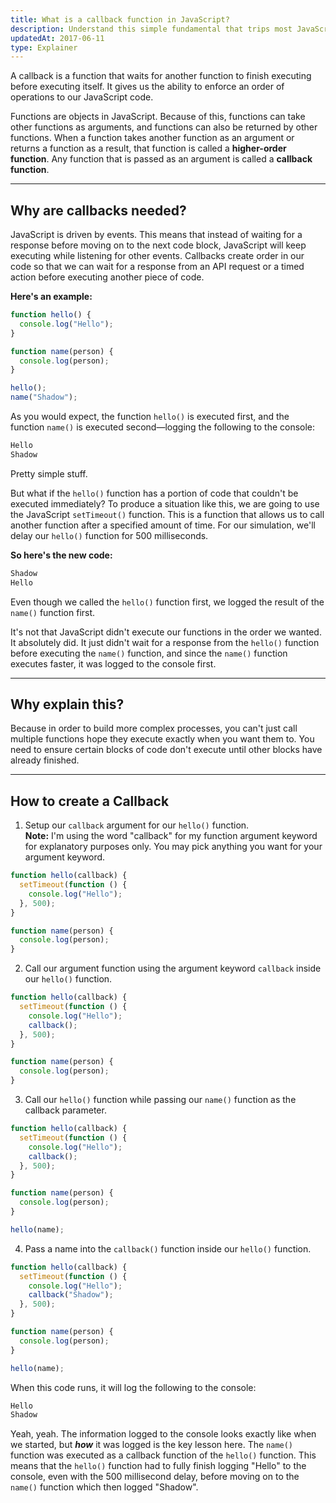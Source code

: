 ```yaml
---
title: What is a callback function in JavaScript?
description: Understand this simple fundamental that trips most JavaScript beginners.
updatedAt: 2017-06-11
type: Explainer
---
```


A callback is a function that waits for another function to finish executing before executing itself. It gives us the ability to enforce an order of operations to our JavaScript code.

Functions are objects in JavaScript. Because of this, functions can take other functions as arguments, and functions can also be returned by other functions. When a function takes another function as an argument or returns a function as a result, that function is called a **higher-order function**. Any function that is passed as an argument is called a **callback function**.

<hr>

## Why are callbacks needed?

JavaScript is driven by events. This means that instead of waiting for a response before moving on to the next code block, JavaScript will keep executing while listening for other events. Callbacks create order in our code so that we can wait for a response from an API request or a timed action before executing another piece of code.

**Here's an example:**

```js
function hello() {
  console.log("Hello");
}

function name(person) {
  console.log(person);
}

hello();
name("Shadow");
```

As you would expect, the function `hello()` is executed first, and the function `name()` is executed second—logging the following to the console:

```bash
Hello
Shadow
```

Pretty simple stuff.

But what if the `hello()` function has a portion of code that couldn't be executed immediately? To produce a situation like this, we are going to use the JavaScript `setTimeout()` function. This is a function that allows us to call another function after a specified amount of time. For our simulation, we'll delay our `hello()` function for 500 milliseconds.

**So here's the new code:**

```bash
Shadow
Hello
```

Even though we called the `hello()` function first, we logged the result of the `name()` function first.

It's not that JavaScript didn't execute our functions in the order we wanted. It absolutely did. It just didn't wait for a response from the `hello()` function before executing the `name()` function, and since the `name()` function executes faster, it was logged to the console first.

<hr>

## Why explain this?

Because in order to build more complex processes, you can't just call multiple functions hope they execute exactly when you want them to. You need to ensure certain blocks of code don't execute until other blocks have already finished.

<hr>

## How to create a Callback

1. Setup our `callback` argument for our `hello()` function.<br>
   **Note:** I'm using the word "callback" for my function argument keyword for explanatory purposes only. You may pick anything you want for your argument keyword.

```js
function hello(callback) {
  setTimeout(function () {
    console.log("Hello");
  }, 500);
}

function name(person) {
  console.log(person);
}
```

2. Call our argument function using the argument keyword `callback` inside our `hello()` function.

```js
function hello(callback) {
  setTimeout(function () {
    console.log("Hello");
    callback();
  }, 500);
}

function name(person) {
  console.log(person);
}
```

3. Call our `hello()` function while passing our `name()` function as the callback parameter.

```js
function hello(callback) {
  setTimeout(function () {
    console.log("Hello");
    callback();
  }, 500);
}

function name(person) {
  console.log(person);
}

hello(name);
```

4. Pass a name into the `callback()` function inside our `hello()` function.

```js
function hello(callback) {
  setTimeout(function () {
    console.log("Hello");
    callback("Shadow");
  }, 500);
}

function name(person) {
  console.log(person);
}

hello(name);
```

When this code runs, it will log the following to the console:

```bash
Hello
Shadow
```

Yeah, yeah. The information logged to the console looks exactly like when we started, but **_how_** it was logged is the key lesson here. The `name()` function was executed as a callback function of the `hello()` function. This means that the `hello()` function had to fully finish logging "Hello" to the console, even with the 500 millisecond delay, before moving on to the `name()` function which then logged "Shadow".
